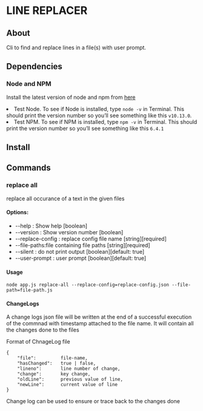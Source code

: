 # LINE REPLACER

## About

Cli to find and replace lines in a file(s) with user prompt.

## Dependencies

### Node and NPM

Install the latest version of node and npm from [here](https://nodejs.org/en/download/)

<li>Test Node. To see if Node is installed, type <code>node -v</code> in Terminal. This should print the version number so you’ll see something like this <code>v10.13.0</code>.</li>

<li>Test NPM. To see if NPM is installed, type <code>npm -v</code> in Terminal. This should print the version number so you’ll see something like this <code>6.4.1</code></li>

## Install

## Commands

### replace all

replace all occurance of a text in the given files

#### Options:

<ul>
<li>--help : Show help [boolean]</li>
<li>--version : Show version number [boolean]</li>
<li>--replace-config : replace config file name [string][required]</li>
<li>--file-paths:file containing file paths [string][required]</li>
<li>--silent : do not print output [boolean][default: true]</li>
<li>--user-prompt : user prompt [boolean][default: true]
</li>
</ul>

#### Usage

    node app.js replace-all --replace-config=replace-config.json --file-path=file-path.js

#### ChangeLogs

A change logs json file will be written at the end of a successful execution of the commnad with timestamp attached to the file name. It will contain all the changes done to the files

Format of ChnageLog file

    {
        "file":         file-name,
        "hasChanged":   true | false,
        "lineno":       line number of change,
        "change":       key change,
        "oldLine":      previous value of line,
        "newLine":      current value of line
    }

Change log can be used to ensure or trace back to the changes done
